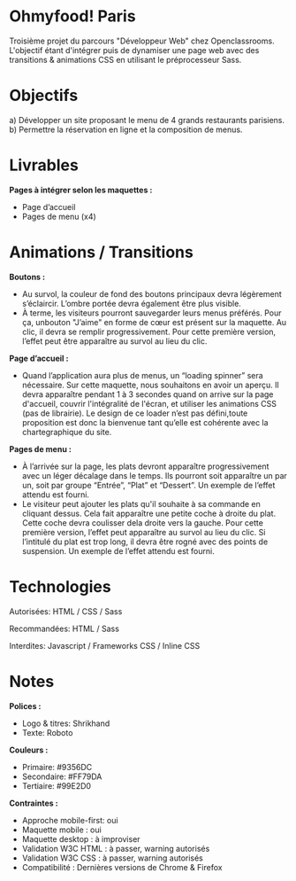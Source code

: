 # Ohmyfood! Paris
Troisième projet du parcours "Développeur Web" chez Openclassrooms. L'objectif étant d'intégrer puis de dynamiser une page web avec des transitions & animations CSS en utilisant le préprocesseur Sass.

# Objectifs
a) Développer un site proposant le menu de 4 grands restaurants parisiens. <br/>
b) Permettre la réservation en ligne et la composition de menus.

# Livrables
<b>Pages à intégrer selon les maquettes :</b>
- Page d’accueil
- Pages de menu (x4)

# Animations / Transitions
<b>Boutons :</b>
- Au survol, la couleur de fond des boutons principaux devra légèrement s’éclaircir. L’ombre portée devra également être plus visible.
- À terme, les visiteurs pourront sauvegarder leurs menus préférés. Pour ça, unbouton "J’aime" en forme de cœur est présent sur la maquette. Au clic, il devra se remplir progressivement. Pour cette première version, l’effet peut être apparaître au survol au lieu du clic.

<b>Page d’accueil :</b>
- Quand l’application aura plus de menus, un “loading spinner” sera nécessaire. Sur cette maquette, nous souhaitons en avoir un aperçu. Il devra apparaître pendant 1 à 3 secondes quand on arrive sur la page d'accueil, couvrir l'intégralité de l'écran, et utiliser les animations CSS (pas de librairie). Le design de ce loader n’est pas défini,toute proposition est donc la bienvenue tant qu’elle est cohérente avec la chartegraphique du site.

<b>Pages de menu :</b>
- À l’arrivée sur la page, les plats devront apparaître progressivement avec un léger décalage dans le temps. Ils pourront soit apparaître un par un, soit par groupe “Entrée”, “Plat” et “Dessert”. Un exemple de l’effet attendu est fourni.
- Le visiteur peut ajouter les plats qu'il souhaite à sa commande en cliquant dessus. Cela fait apparaître une petite coche à droite du plat. Cette coche devra coulisser dela droite vers la gauche. Pour cette première version, l’effet peut apparaître au survol au lieu du clic. Si l’intitulé du plat est trop long, il devra être rogné avec des points de suspension. Un exemple de l’effet attendu est fourni.

# Technologies

Autorisées: HTML / CSS / Sass

Recommandées: HTML / Sass

Interdites: Javascript / Frameworks CSS / Inline CSS

# Notes

<b>Polices :</b>

- Logo & titres: Shrikhand
- Texte: Roboto

<b>Couleurs :</b>

- Primaire: #9356DC
- Secondaire: #FF79DA
- Tertiaire: #99E2D0

<b>Contraintes :</b>

- Approche mobile-first: oui
- Maquette mobile : oui
- Maquette desktop : à improviser
- Validation W3C HTML : à passer, warning autorisés
- Validation W3C CSS : à passer, warning autorisés
- Compatibilité : Dernières versions de Chrome & Firefox
